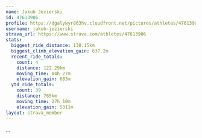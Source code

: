 ```yaml
---
name: Jakub Jezierski
id: 47613906
profile: https://dgalywyr863hv.cloudfront.net/pictures/athletes/47613906/14681924/1/large.jpg
username: jakub-jezierski
strava_url: https://www.strava.com/athletes/47613906
stats:
  biggest_ride_distance: 138.15km
  biggest_climb_elevation_gain: 637.2m
  recent_ride_totals:
    count: 4
    distance: 122.29km
    moving_time: 04h 27m
    elevation_gain: 683m
  ytd_ride_totals:
    count: 39
    distance: 765km
    moving_time: 27h 10m
    elevation_gain: 5311m
layout: strava_member
--- 
```

...
